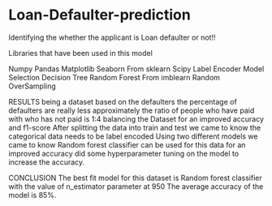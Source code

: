 # Loan-Defaulter-prediction
Identifying the whether the applicant is Loan defaulter or not!!


Libraries that have been used in this model

Numpy
Pandas
Matplotlib
Seaborn
From sklearn
Scipy
Label Encoder
Model Selection
Decision Tree
Random Forest
From imblearn
Random OverSampling



RESULTS
being a dataset based on the defaulters the percentage of defaulters are really less
approximately the ratio of people who have paid with who has not paid is 1:4
balancing the Dataset for an improved accuracy and f1-score
After splitting the data into train and test we came to know the categorical data needs to be label encoded
Using two different models we came to know Random forest classifier can be used for this data for an improved accuracy
did some hyperparameter tuning on the model to increase the accuracy.



CONCLUSION
The best fit model for this dataset is Random forest classifier with the value of n_estimator parameter at 950
The average accuracy of the model is 85%.
